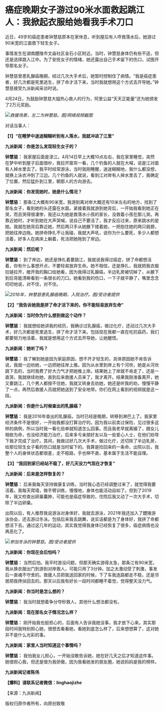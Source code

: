 # 癌症晚期女子游过90米水面救起跳江人：我掀起衣服给她看我手术刀口

近日，49岁的癌症患者钟慧慈原本在家休息，听到屋后有人呼救落水后，她游过90米宽的江面救下轻生女子。

事情发生在湖南醴陵市文庙社区金石小区附近。当时，钟慧慈身体仍有些不适，但还是选择跳入江中。为了安抚女子的情绪，她还露出自己手术留下的伤口，试图开导那名女子。

钟慧慈曾患乳腺癌晚期，经过几次大手术后，她暂时控制住了病情。“我是癌症患者，好几次都是死里逃生，拼了命才活下来，当时我就想用这个方式去开导她。”钟慧慈接受九派新闻采访时说。

4月24日，为鼓励钟慧慈大姐热心救人的行为，阿里公益“天天正能量”还为她颁发了2万元奖励。

![](https://inews.gtimg.com/om_bt/OOXw6HxfgXcvodfP5E6OJAtVKPBostltQfXZfNaqf9tCQAA/1000)_救援场景，左二为钟慧慈。图/网络视频截图_

对话当事人：

**【1】“在睡梦中迷迷糊糊听到有人落水，我就冲进了江里”**

**九派新闻：你是怎么发现轻生女子的？**

**钟慧慈：**
我家屋后面是渌江。4月14日早上大概10点左右，我在家里睡觉，突然在梦中听到屋子后面很吵，我拉开窗帘一看，几个钓鱼的人就在大喊，说是江对面有人掉水里去了。我平时经常游泳，当时我刚睡醒，迷迷糊糊地，我什么都没想，就换上泳衣冲到了江边。几个钓鱼的人就说，看到江对岸有人掉水里去了，我确定了位置，然后猛扑到江里，朝那人的方向游去。

**九派新闻：你发现她时，她是什么情况？**

**钟慧慈：**
那条江大概有90米宽，我游到离对岸大概还有10米左右的地方，找到了那名女子，看到她的头还露在水面。紧接着我就游到她背后，一开始我看到她正在哭，而且哭得很凄惨，我还以为她是救落水小孩的家长，没救着小孩在那儿哭。再靠近她时，才听到她在大声哭喊，说自己不要活了，我才反应过来，原来跳水的是她。我就在她背后靠近她，然后两只手从她腋下搂着她，一把抱住她的两只肩膀，把她往岸边拖。她拼命挣扎不让我碰，我就大声吼，说你为什么要死，多少人都想活着，好多人在病床上躺着，死活把她拖到了岸边。

**九派新闻：然后呢？**

**钟慧慈：**
到了岸边，她还是挣扎着要跳江，我就说我得过癌症，拼了命都想活着，你有什么事想开点，不要轻易放弃生命。她不相信，还是挣扎，我就把我衣服拉链拉开，敞开我的胸口给她看，因为我得过乳腺癌，半边乳房被切掉了，从腋下到后背能清晰看到一条很长的刀口。她看到我的伤口，一下子就平静了，嘴里念念叨叨地说，对不住，对不住。

![](https://inews.gtimg.com/om_bt/OE-Ai43FezuuAMaZTn-aTlMVwGmicxfDp0Z3MoN54tH9sAA/1000)_2016年，钟慧慈患乳腺癌晚期，入院治疗。图/受访者提供_

**【2】“我告诉她我是拼了命才活下来的，你不能轻易放弃生命”**

**九派新闻：当时你为什么想到做这个动作？**

**钟慧慈：**
我就想给她讲我的经历，我确诊过乳腺癌，做过化疗，还动过几次大手术，好几次都是死里逃生，拼了命才活下来。包括现在我都一直在吃抗癌药，我们都要努力地活着，我就是想用这个方式去开导她，让她醒悟。

**九派新闻：她听了吗？**

**钟慧慈：**
我了解到她是因为家庭原因，想不开才轻生的，具体原因她不肯告诉说，我就一边劝她，一边把她往岸上推。因为从水里到岸上有个河坎，她是从河坎跳下去的，当时我费了好大力气才把她推上岸。结果她上了岸就不肯走了，还是一直哭，我就继续劝她，直到后来救援人员来了，我才离开。结果我刚准备离开，她又要跳江，几个男人都按不住她，我就又转身去劝她，她还是听我的劝，慢慢平静了一点，再然后救援人员就把她送到了安全地带。你们在网上看到的视频就是这一段。

**九派新闻：你是什么时候查出的乳腺癌？**

**钟慧慈：**
我是2016年查出的乳腺癌，当时已经是晚期，转移到淋巴上了。我家里经济条件不是很好，一开始我都没打算治疗的。因为我以前卖过保险，见过很多这样的病例，所以当时我一看化验单就知道怎么回事。而且我老早就离婚了，跟女儿相依为命，也没经济能力治疗。后来多亏亲朋好友以及一些爱心人士，在他们劝导下我才完成了治疗。其间，我做过好几次大手术，做过化疗，还切除了半边乳房，给那位轻生女子看的伤口就是当时留下的。我算是捡回来的一条命，出院以后，我整个人的身体状态都很差，走不稳路，手也伸不直，基本属于生活不能自理。

**【3】“我回到家已经站不稳了，好几天没力气现在才恢复”**

**九派新闻：后来是怎样恢复的？**

**钟慧慈：**
后来我每天坚持做康复训练，当时我心态已经调整过来了，就觉得我要活着。我每天爬墙，做手臂训练，慢慢地，身体也能活动自如了。但到了2019年，我又检查出卵巢囊肿，可能也是癌症导致的，住院后我又动了一次大手术，切除了半边卵巢。

出院以后，有人推荐我说游泳对身体好，我就去游泳，2021年我还加入了醴陵游泳协会，还去游过冬泳。包括后来我去跳舞，说实话都是为了身体好，我拼了命都想活下去。通过这几年的运动，其实我觉得我身体已经恢复了很多，癌症病情也没再恶化了。

![](https://inews.gtimg.com/om_bt/O13sN3CiQKkBOf8r1kCQzSzFOpUBfJ34gbwOXn6TKZFPwAA/1000)_参加冬泳的钟慧慈。图/受访者提供_

**九派新闻：你现在会后怕吗？**

**钟慧慈：**
当然后怕。我平时游没问题，但那天确实游得太急，那条江有90米宽，我从换衣服出门到游到对岸救人，可能只用了3分钟。加之太激动受了刺激，事发后一直魂不守舍的。救援人员把我送回家的时候，下了车我连路都走不稳，还是邻居把我搀扶回去的。那天以后我有好长一段时间都睡不着觉，觉得整天没力气。

**九派新闻：你当时是怎么想的？**

**钟慧慈：** 我当时就想着争分夺秒救人，其他什么想法都没有。

**九派新闻：现在那名女子情况怎么样？**

**钟慧慈：**
刚开始我也挺担心的，后面有人告诉我她没事，我才放下心来。其实那段时间我特别担心她，很想去看看她，看她到底怎么样了，后来想想算了，这对她并不是什么光彩的事。

**九派新闻：家里人当时知道这个事情吗？**

**钟慧慈：** 我怕我女儿担心，一开始没敢告诉她，她在好几天之后才知道这件事。她很担心我，但还是很为我骄傲，因为我看她发的朋友圈，她说妈妈是我的榜样。

**九派新闻记者陈伟**

**【爆料】请联系记者微信：linghaojizhe**

【来源：九派新闻】

版权归原作者所有，向原创致敬

